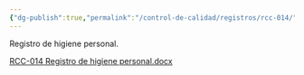 ```yaml
---
{"dg-publish":true,"permalink":"/control-de-calidad/registros/rcc-014/"}
---
```


Registro de higiene personal.

[RCC-014 Registro de higiene personal.docx](https://drive.google.com/open?id=1ZzCCCuCleYs5Q7223INquNYvUlL7i3ss&usp=drive_copy)